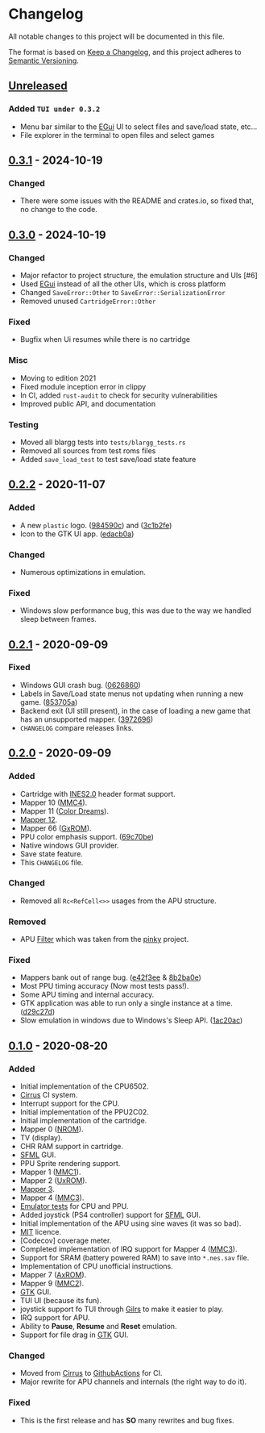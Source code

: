 # Changelog
All notable changes to this project will be documented in this file.

The format is based on [Keep a Changelog](https://keepachangelog.com/en/1.0.0/),
and this project adheres to [Semantic Versioning](https://semver.org/spec/v2.0.0.html).

## [Unreleased]

### Added `TUI under 0.3.2`
- Menu bar similar to the [EGui] UI to select files and save/load state, etc...
- File explorer in the terminal to open files and select games

## [0.3.1] - 2024-10-19
### Changed
- There were some issues with the README and crates.io, so fixed that, no change to the code.

## [0.3.0] - 2024-10-19
### Changed
- Major refactor to project structure, the emulation structure and UIs [#6]
- Used [EGui] instead of all the other UIs, which is cross platform
- Changed `SaveError::Other` to `SaveError::SerializationError`
- Removed unused `CartridgeError::Other` 

### Fixed
- Bugfix when Ui resumes while there is no cartridge

### Misc
- Moving to edition 2021
- Fixed module inception error in clippy
- In CI, added `rust-audit` to check for security vulnerabilities
- Improved public API, and documentation

### Testing
- Moved all blargg tests into `tests/blargg_tests.rs`
- Removed all sources from test roms files
- Added `save_load_test` to test save/load state feature

## [0.2.2] - 2020-11-07
### Added
- A new `plastic` logo. ([984590c]) and ([3c1b2fe]) 
- Icon to the GTK UI app. ([edacb0a])

### Changed
- Numerous optimizations in emulation.

### Fixed
- Windows slow performance bug, this was due to the way we handled sleep
between frames.

## [0.2.1] - 2020-09-09
### Fixed
- Windows GUI crash bug. ([0626860])
- Labels in Save/Load state menus not updating when running a new game. ([853705a])
- Backend exit (UI still present), in the case of loading a new game that has an unsupported mapper. ([3972696])
- `CHANGELOG` compare releases links.

## [0.2.0] - 2020-09-09
### Added
- Cartridge with [INES2.0] header format support.
- Mapper 10 ([MMC4]).
- Mapper 11 ([Color Dreams]).
- [Mapper 12].
- Mapper 66 ([GxROM]).
- PPU color emphasis support. ([69c70be])
- Native windows GUI provider.
- Save state feature.
- This `CHANGELOG` file.

### Changed
- Removed all `Rc<RefCell<>>` usages from the APU structure.

### Removed
- APU [Filter] which was taken from the [pinky] project.

### Fixed
- Mappers bank out of range bug. ([e42f3ee] & [8b2ba0e])
- Most PPU timing accuracy (Now most tests pass!).
- Some APU timing and internal accuracy.
- GTK application was able to run only a single instance at a time. ([d29c27d])
- Slow emulation in windows due to Windows's Sleep API. ([1ac20ac])

## [0.1.0] - 2020-08-20
### Added
- Initial implementation of the CPU6502.
- [Cirrus] CI system.
- Interrupt support for the CPU.
- Initial implementation of the PPU2C02.
- Initial implementation of the cartridge.
- Mapper 0 ([NROM]).
- TV (display).
- CHR RAM support in cartridge.
- [SFML] GUI.
- PPU Sprite rendering support.
- Mapper 1 ([MMC1]).
- Mapper 2 ([UxROM]).
- [Mapper 3].
- Mapper 4 ([MMC3]).
- [Emulator tests] for CPU and PPU.
- Added joystick (PS4 controller) support for [SFML] GUI.
- Initial implementation of the APU using sine waves (it was so bad).
- [MIT] licence.
- [Codecov] coverage meter.
- Completed implementation of IRQ support for Mapper 4 ([MMC3]).
- Support for SRAM (battery powered RAM) to save into `*.nes.sav` file.
- Implementation of CPU unofficial instructions.
- Mapper 7 ([AxROM]).
- Mapper 9 ([MMC2]).
- [GTK] GUI.
- TUI UI (because its fun).
- joystick support fo TUI through [Gilrs] to make it easier to play.
- IRQ support for APU.
- Ability to **Pause**, **Resume** and **Reset** emulation.
- Support for file drag in [GTK] GUI.

### Changed
- Moved from [Cirrus] to [GithubActions] for CI.
- Major rewrite for APU channels and internals (the right way to do it).

### Fixed
- This is the first release and has **SO** many rewrites and bug fixes.

[Unreleased]: https://github.com/Amjad50/plastic/compare/v0.3.1...HEAD
[0.3.1]: https://github.com/Amjad50/plastic/compare/v0.3.0...v0.3.1
[0.3.0]: https://github.com/Amjad50/plastic/compare/v0.2.2...v0.3.0
[0.2.2]: https://github.com/Amjad50/plastic/compare/v0.2.1...v0.2.2
[0.2.1]: https://github.com/Amjad50/plastic/compare/v0.2.0...v0.2.1
[0.2.0]: https://github.com/Amjad50/plastic/compare/v0.1.0...v0.2.0
[0.1.0]: https://github.com/Amjad50/plastic/releases/tag/v0.1.0

[69c70be]: https://github.com/Amjad50/plastic/commit/69c70be
[e42f3ee]: https://github.com/Amjad50/plastic/commit/e42f3ee
[8b2ba0e]: https://github.com/Amjad50/plastic/commit/8b2ba0e
[d29c27d]: https://github.com/Amjad50/plastic/commit/d29c27d
[1ac20ac]: https://github.com/Amjad50/plastic/commit/1ac20ac
[0626860]: https://github.com/Amjad50/plastic/commit/0626860
[853705a]: https://github.com/Amjad50/plastic/commit/853705a
[3972696]: https://github.com/Amjad50/plastic/commit/3972696
[984590c]: https://github.com/Amjad50/plastic/commit/984590c
[3c1b2fe]: https://github.com/Amjad50/plastic/commit/3c1b2fe
[edacb0a]: https://github.com/Amjad50/plastic/commit/edacb0a

[Emulator tests]: http://wiki.nesdev.com/w/index.php/Emulator_tests

[INES2.0]: https://wiki.nesdev.com/w/index.php/NES_2.0

[NROM]: https://wiki.nesdev.com/w/index.php/INES_Mapper_000
[MMC1]: https://wiki.nesdev.com/w/index.php/INES_Mapper_001
[UxROM]: https://wiki.nesdev.com/w/index.php/INES_Mapper_002
[Mapper 3]: https://wiki.nesdev.com/w/index.php/INES_Mapper_003
[MMC3]: https://wiki.nesdev.com/w/index.php/INES_Mapper_004
[AxROM]: https://wiki.nesdev.com/w/index.php/INES_Mapper_007
[MMC2]: https://wiki.nesdev.com/w/index.php/INES_Mapper_009
[MMC4]: https://wiki.nesdev.com/w/index.php/INES_Mapper_010
[Color Dreams]: https://wiki.nesdev.com/w/index.php/INES_Mapper_011
[Mapper 12]: https://wiki.nesdev.com/w/index.php/INES_Mapper_012
[GxROM]: https://wiki.nesdev.com/w/index.php/INES_Mapper_066

[Filter]: https://github.com/koute/pinky/blob/17c51a1e96a6eead0b340031bc97634e7261b928/nes/src/filter.rs
[pinky]: https://github.com/koute/pinky

[MIT]: https://github.com/Amjad50/plastic/blob/0ca36f10174829647469f8980b7e3fc282e7151a/LICENSE

[Cirrus]: https://cirrus-ci.org/
[GithubActions]: https://github.com/features/actions

[SFML]: https://www.sfml-dev.org/
[GTK]: https://www.gtk.org/
[Gilrs]: https://gitlab.com/gilrs-project/gilrs
[EGui]: https://github.com/emilk/egui
